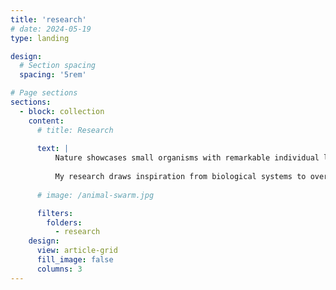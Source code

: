 ```yaml
---
title: 'research'
# date: 2024-05-19
type: landing

design:
  # Section spacing
  spacing: '5rem'

# Page sections
sections:
  - block: collection
    content:
      # title: Research 
      
      text: |
          Nature showcases small organisms with remarkable individual locomotion and collective behaviors – from hummingbirds demonstrating great agility and precise hovering, to schools of fish navigating thousands of miles in adaptive group patterns. Imagine replicating such feats with swarms of small robots. 
      
          My research draws inspiration from biological systems to overcome the challenges in miniaturize robotic swarms. I aim to develop cost-effective, small-scale robots for practical applications, such as exploring cluttered environments, monitoring ecosystems, and gathering high-resolution ocean observations.
      
      # image: /animal-swarm.jpg

      filters:
        folders:
          - research
    design:
      view: article-grid
      fill_image: false
      columns: 3
---
```

